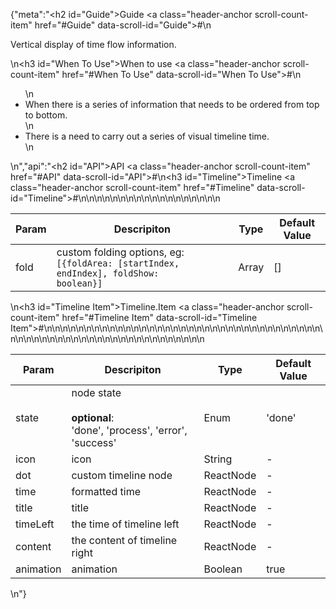 {"meta":"<h2 id=\"Guide\">Guide <a class=\"header-anchor scroll-count-item\" href=\"#Guide\" data-scroll-id=\"Guide\">#</a></h2>\n<p>Vertical display of time flow information.</p>\n<h3 id=\"When To Use\">When to use <a class=\"header-anchor scroll-count-item\" href=\"#When To Use\" data-scroll-id=\"When To Use\">#</a></h3>\n<ul>\n<li>When there is a series of information that needs to be ordered from top to bottom.</li>\n<li>There is a need to carry out a series of visual timeline time.</li>\n</ul>\n","api":"<h2 id=\"API\">API <a class=\"header-anchor scroll-count-item\" href=\"#API\" data-scroll-id=\"API\">#</a></h2>\n<h3 id=\"Timeline\">Timeline <a class=\"header-anchor scroll-count-item\" href=\"#Timeline\" data-scroll-id=\"Timeline\">#</a></h3>\n<table>\n<thead>\n<tr>\n<th>Param</th>\n<th>Descripiton</th>\n<th>Type</th>\n<th>Default Value</th>\n</tr>\n</thead>\n<tbody>\n<tr>\n<td>fold</td>\n<td>custom folding options, eg: <code>[{foldArea: [startIndex, endIndex], foldShow: boolean}]</code></td>\n<td>Array</td>\n<td>[]</td>\n</tr>\n</tbody>\n</table>\n<h3 id=\"Timeline Item\">Timeline.Item <a class=\"header-anchor scroll-count-item\" href=\"#Timeline Item\" data-scroll-id=\"Timeline Item\">#</a></h3>\n<table>\n<thead>\n<tr>\n<th>Param</th>\n<th>Descripiton</th>\n<th>Type</th>\n<th>Default Value</th>\n</tr>\n</thead>\n<tbody>\n<tr>\n<td>state</td>\n<td>node state <br><br><strong>optional</strong>:<br>'done', 'process', 'error', 'success'</td>\n<td>Enum</td>\n<td>'done'</td>\n</tr>\n<tr>\n<td>icon</td>\n<td>icon</td>\n<td>String</td>\n<td>-</td>\n</tr>\n<tr>\n<td>dot</td>\n<td>custom timeline node</td>\n<td>ReactNode</td>\n<td>-</td>\n</tr>\n<tr>\n<td>time</td>\n<td>formatted time</td>\n<td>ReactNode</td>\n<td>-</td>\n</tr>\n<tr>\n<td>title</td>\n<td>title</td>\n<td>ReactNode</td>\n<td>-</td>\n</tr>\n<tr>\n<td>timeLeft</td>\n<td>the time of timeline left</td>\n<td>ReactNode</td>\n<td>-</td>\n</tr>\n<tr>\n<td>content</td>\n<td>the content of timeline right</td>\n<td>ReactNode</td>\n<td>-</td>\n</tr>\n<tr>\n<td>animation</td>\n<td>animation</td>\n<td>Boolean</td>\n<td>true</td>\n</tr>\n</tbody>\n</table>\n"}